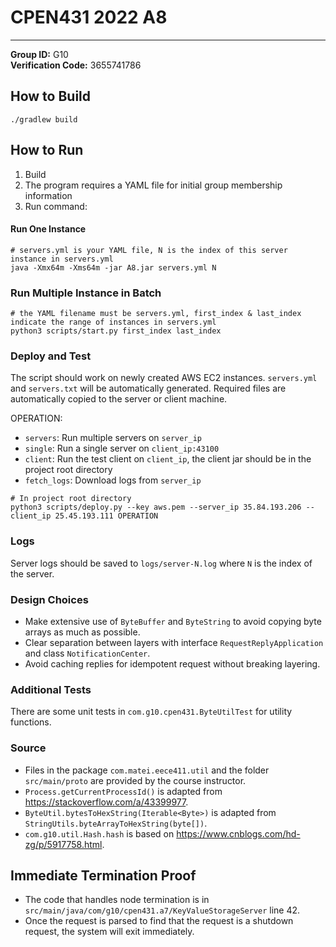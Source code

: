 # CPEN431 2022 A8

---
**Group ID:** G10 <br />
**Verification Code:** 3655741786 <br />


## How to Build
```shell
./gradlew build
```

## How to Run
1. Build
2. The program requires a YAML file for initial group membership information
3. Run command:
#### Run One Instance
```shell
# servers.yml is your YAML file, N is the index of this server instance in servers.yml
java -Xmx64m -Xms64m -jar A8.jar servers.yml N
```

### Run Multiple Instance in Batch
```shell
# the YAML filename must be servers.yml, first_index & last_index indicate the range of instances in servers.yml
python3 scripts/start.py first_index last_index
```

### Deploy and Test
The script should work on newly created AWS EC2 instances.
`servers.yml` and `servers.txt` will be automatically generated.
Required files are automatically copied to the server or client machine.

OPERATION:
- `servers`: Run multiple servers on `server_ip`
- `single`: Run a single server on `client_ip:43100`
- `client`: Run the test client on `client_ip`, the client jar should be in the project root directory
- `fetch_logs`: Download logs from `server_ip`

```shell
# In project root directory
python3 scripts/deploy.py --key aws.pem --server_ip 35.84.193.206 --client_ip 25.45.193.111 OPERATION
```

### Logs
Server logs should be saved to `logs/server-N.log` where `N` is the index of the server.

### Design Choices
- Make extensive use of `ByteBuffer` and `ByteString` to avoid copying byte arrays as much as possible.
- Clear separation between layers with interface `RequestReplyApplication` and class `NotificationCenter`.
- Avoid caching replies for idempotent request without breaking layering.

### Additional Tests
There are some unit tests in `com.g10.cpen431.ByteUtilTest` for utility functions.

### Source
- Files in the package `com.matei.eece411.util` and the folder `src/main/proto` are provided by the course instructor.
- `Process.getCurrentProcessId()` is adapted from https://stackoverflow.com/a/43399977.
- `ByteUtil.bytesToHexString(Iterable<Byte>)` is adapted from `StringUtils.byteArrayToHexString(byte[])`.
- `com.g10.util.Hash.hash` is based on https://www.cnblogs.com/hd-zg/p/5917758.html.

## Immediate Termination Proof
- The code that handles node termination is in `src/main/java/com/g10/cpen431.a7/KeyValueStorageServer` line 42.
- Once the request is parsed to find that the request is a shutdown request, the system will exit immediately.